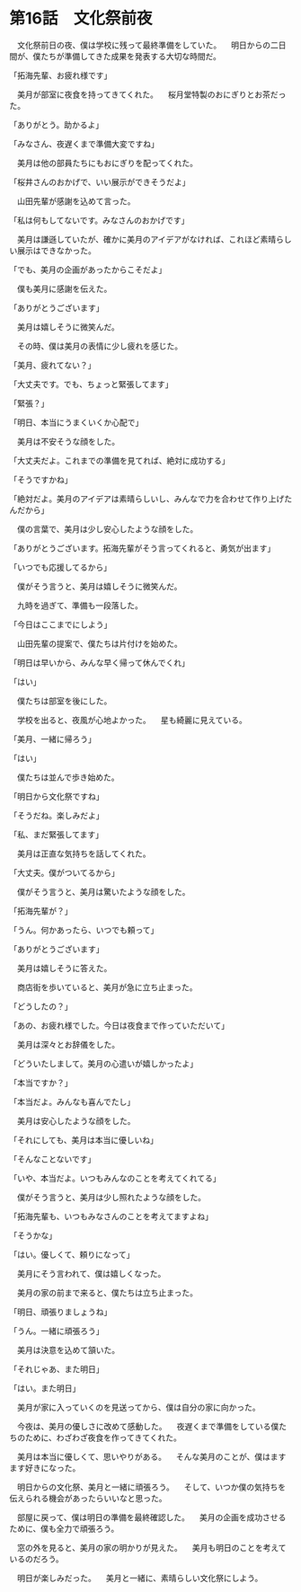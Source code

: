 # 第16話　文化祭前夜

　文化祭前日の夜、僕は学校に残って最終準備をしていた。
　明日からの二日間が、僕たちが準備してきた成果を発表する大切な時間だ。

「拓海先輩、お疲れ様です」

　美月が部室に夜食を持ってきてくれた。
　桜月堂特製のおにぎりとお茶だった。

「ありがとう。助かるよ」

「みなさん、夜遅くまで準備大変ですね」

　美月は他の部員たちにもおにぎりを配ってくれた。

「桜井さんのおかげで、いい展示ができそうだよ」

　山田先輩が感謝を込めて言った。

「私は何もしてないです。みなさんのおかげです」

　美月は謙遜していたが、確かに美月のアイデアがなければ、これほど素晴らしい展示はできなかった。

「でも、美月の企画があったからこそだよ」

　僕も美月に感謝を伝えた。

「ありがとうございます」

　美月は嬉しそうに微笑んだ。

　その時、僕は美月の表情に少し疲れを感じた。

「美月、疲れてない？」

「大丈夫です。でも、ちょっと緊張してます」

「緊張？」

「明日、本当にうまくいくか心配で」

　美月は不安そうな顔をした。

「大丈夫だよ。これまでの準備を見てれば、絶対に成功する」

「そうですかね」

「絶対だよ。美月のアイデアは素晴らしいし、みんなで力を合わせて作り上げたんだから」

　僕の言葉で、美月は少し安心したような顔をした。

「ありがとうございます。拓海先輩がそう言ってくれると、勇気が出ます」

「いつでも応援してるから」

　僕がそう言うと、美月は嬉しそうに微笑んだ。

　九時を過ぎて、準備も一段落した。

「今日はここまでにしよう」

　山田先輩の提案で、僕たちは片付けを始めた。

「明日は早いから、みんな早く帰って休んでくれ」

「はい」

　僕たちは部室を後にした。

　学校を出ると、夜風が心地よかった。
　星も綺麗に見えている。

「美月、一緒に帰ろう」

「はい」

　僕たちは並んで歩き始めた。

「明日から文化祭ですね」

「そうだね。楽しみだよ」

「私、まだ緊張してます」

　美月は正直な気持ちを話してくれた。

「大丈夫。僕がついてるから」

　僕がそう言うと、美月は驚いたような顔をした。

「拓海先輩が？」

「うん。何かあったら、いつでも頼って」

「ありがとうございます」

　美月は嬉しそうに答えた。

　商店街を歩いていると、美月が急に立ち止まった。

「どうしたの？」

「あの、お疲れ様でした。今日は夜食まで作っていただいて」

　美月は深々とお辞儀をした。

「どういたしまして。美月の心遣いが嬉しかったよ」

「本当ですか？」

「本当だよ。みんなも喜んでたし」

　美月は安心したような顔をした。

「それにしても、美月は本当に優しいね」

「そんなことないです」

「いや、本当だよ。いつもみんなのことを考えてくれてる」

　僕がそう言うと、美月は少し照れたような顔をした。

「拓海先輩も、いつもみなさんのことを考えてますよね」

「そうかな」

「はい。優しくて、頼りになって」

　美月にそう言われて、僕は嬉しくなった。

　美月の家の前まで来ると、僕たちは立ち止まった。

「明日、頑張りましょうね」

「うん。一緒に頑張ろう」

　美月は決意を込めて頷いた。

「それじゃあ、また明日」

「はい。また明日」

　美月が家に入っていくのを見送ってから、僕は自分の家に向かった。

　今夜は、美月の優しさに改めて感動した。
　夜遅くまで準備をしている僕たちのために、わざわざ夜食を作ってきてくれた。

　美月は本当に優しくて、思いやりがある。
　そんな美月のことが、僕はますます好きになった。

　明日からの文化祭、美月と一緒に頑張ろう。
　そして、いつか僕の気持ちを伝えられる機会があったらいいなと思った。

　部屋に戻って、僕は明日の準備を最終確認した。
　美月の企画を成功させるために、僕も全力で頑張ろう。

　窓の外を見ると、美月の家の明かりが見えた。
　美月も明日のことを考えているのだろう。

　明日が楽しみだった。
　美月と一緒に、素晴らしい文化祭にしよう。